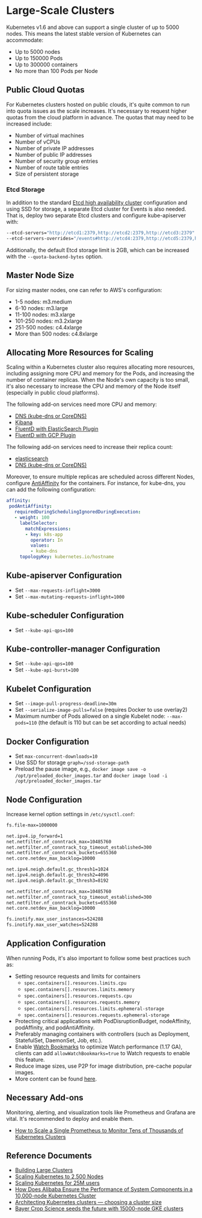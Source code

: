# Large-Scale Clusters

Kubernetes v1.6 and above can support a single cluster of up to 5000 nodes. This means the latest stable version of Kubernetes can accommodate:

* Up to 5000 nodes
* Up to 150000 Pods
* Up to 300000 containers
* No more than 100 Pods per Node

## Public Cloud Quotas

For Kubernetes clusters hosted on public clouds, it's quite common to run into quota issues as the scale increases. It's necessary to request higher quotas from the cloud platform in advance. The quotas that may need to be increased include:

* Number of virtual machines
* Number of vCPUs
* Number of private IP addresses
* Number of public IP addresses
* Number of security group entries
* Number of route table entries
* Size of persistent storage

### Etcd Storage

In addition to the standard [Etcd high availability cluster](https://coreos.com/etcd/docs/3.2.15/op-guide/clustering.html) configuration and using SSD for storage, a separate Etcd cluster for Events is also needed. That is, deploy two separate Etcd clusters and configure kube-apiserver with:

```bash
--etcd-servers="http://etcd1:2379,http://etcd2:2379,http://etcd3:2379" \
--etcd-servers-overrides="/events#http://etcd4:2379,http://etcd5:2379,http://etcd6:2379"
```

Additionally, the default Etcd storage limit is 2GB, which can be increased with the `--quota-backend-bytes` option.

## Master Node Size

For sizing master nodes, one can refer to AWS's configuration:

* 1-5 nodes: m3.medium
* 6-10 nodes: m3.large
* 11-100 nodes: m3.xlarge
* 101-250 nodes: m3.2xlarge
* 251-500 nodes: c4.4xlarge
* More than 500 nodes: c4.8xlarge

## Allocating More Resources for Scaling

Scaling within a Kubernetes cluster also requires allocating more resources, including assigning more CPU and memory for the Pods, and increasing the number of container replicas. When the Node's own capacity is too small, it's also necessary to increase the CPU and memory of the Node itself (especially in public cloud platforms).

The following add-on services need more CPU and memory:

* [DNS (kube-dns or CoreDNS)](https://github.com/kubernetes/kubernetes/tree/master/cluster/addons/dns)
* [Kibana](http://releases.k8s.io/master/cluster/addons/fluentd-elasticsearch/kibana-deployment.yaml)
* [FluentD with ElasticSearch Plugin](http://releases.k8s.io/master/cluster/addons/fluentd-elasticsearch/fluentd-es-ds.yaml)
* [FluentD with GCP Plugin](http://releases.k8s.io/master/cluster/addons/fluentd-gcp/fluentd-gcp-ds.yaml)

The following add-on services need to increase their replica count:

* [elasticsearch](http://releases.k8s.io/master/cluster/addons/fluentd-elasticsearch/es-statefulset.yaml)
* [DNS (kube-dns or CoreDNS)](https://github.com/kubernetes/kubernetes/tree/master/cluster/addons/dns)

Moreover, to ensure multiple replicas are scheduled across different Nodes, configure [AntiAffinity](https://kubernetes.io/docs/concepts/configuration/assign-pod-node/#affinity-and-anti-affinity) for the containers. For instance, for kube-dns, you can add the following configuration:

```yaml
affinity:
 podAntiAffinity:
   requiredDuringSchedulingIgnoredDuringExecution:
   - weight: 100
     labelSelector:
       matchExpressions:
       - key: k8s-app
         operator: In
         values:
         - kube-dns
     topologyKey: kubernetes.io/hostname
```

## Kube-apiserver Configuration

* Set `--max-requests-inflight=3000`
* Set `--max-mutating-requests-inflight=1000`

## Kube-scheduler Configuration

* Set `--kube-api-qps=100`

## Kube-controller-manager Configuration

* Set `--kube-api-qps=100`
* Set `--kube-api-burst=100`

## Kubelet Configuration

* Set `--image-pull-progress-deadline=30m`
* Set `--serialize-image-pulls=false` (requires Docker to use overlay2)
* Maximum number of Pods allowed on a single Kubelet node: `--max-pods=110` (the default is 110 but can be set according to actual needs)

## Docker Configuration

* Set `max-concurrent-downloads=10`
* Use SSD for storage `graph=/ssd-storage-path`
* Preload the pause image, e.g., `docker image save -o /opt/preloaded_docker_images.tar` and `docker image load -i /opt/preloaded_docker_images.tar`

## Node Configuration

Increase kernel option settings in `/etc/sysctl.conf`:

```bash
fs.file-max=1000000

net.ipv4.ip_forward=1
net.netfilter.nf_conntrack_max=10485760
net.netfilter.nf_conntrack_tcp_timeout_established=300
net.netfilter.nf_conntrack_buckets=655360
net.core.netdev_max_backlog=10000

net.ipv4.neigh.default.gc_thresh1=1024
net.ipv4.neigh.default.gc_thresh2=4096
net.ipv4.neigh.default.gc_thresh3=8192

net.netfilter.nf_conntrack_max=10485760
net.netfilter.nf_conntrack_tcp_timeout_established=300
net.netfilter.nf_conntrack_buckets=655360
net.core.netdev_max_backlog=10000

fs.inotify.max_user_instances=524288
fs.inotify.max_user_watches=524288
```

## Application Configuration

When running Pods, it's also important to follow some best practices such as:

* Setting resource requests and limits for containers
  * `spec.containers[].resources.limits.cpu`
  * `spec.containers[].resources.limits.memory`
  * `spec.containers[].resources.requests.cpu`
  * `spec.containers[].resources.requests.memory`
  * `spec.containers[].resources.limits.ephemeral-storage`
  * `spec.containers[].resources.requests.ephemeral-storage`
* Protecting critical applications with PodDisruptionBudget, nodeAffinity, podAffinity, and podAntiAffinity.
* Preferably managing containers with controllers (such as Deployment, StatefulSet, DaemonSet, Job, etc.).
* Enable [Watch Bookmarks](https://kubernetes.io/docs/reference/using-api/api-concepts/#watch-bookmarks) to optimize Watch performance (1.17 GA), clients can add `allowWatchBookmarks=true` to Watch requests to enable this feature.
* Reduce image sizes, use P2P for image distribution, pre-cache popular images.
* More content can be found [here](../setup/kubernetes-configuration-best-practice.md).

## Necessary Add-ons

Monitoring, alerting, and visualization tools like Prometheus and Grafana are vital. It's recommended to deploy and enable them.

* [How to Scale a Single Prometheus to Monitor Tens of Thousands of Kubernetes Clusters](https://mp.weixin.qq.com/s/DBJ0F3g2Y5EhS02D7k2n5w)

## Reference Documents

* [Building Large Clusters](https://kubernetes.io/docs/setup/best-practices/cluster-large/)
* [Scaling Kubernetes to 2,500 Nodes](https://blog.openai.com/scaling-kubernetes-to-2500-nodes/)
* [Scaling Kubernetes for 25M users](https://medium.com/@brendanrius/scaling-kubernetes-for-25m-users-a7937e3536a0)
* [How Does Alibaba Ensure the Performance of System Components in a 10,000-node Kubernetes Cluster](https://www.alibabacloud.com/blog/how-does-alibaba-ensure-the-performance-of-system-components-in-a-10000-node-kubernetes-cluster_595469)
* [Architecting Kubernetes clusters — choosing a cluster size](https://itnext.io/architecting-kubernetes-clusters-choosing-a-cluster-size-92f6feaa2908)
* [Bayer Crop Science seeds the future with 15000-node GKE clusters](https://cloud.google.com/blog/products/containers-kubernetes/google-kubernetes-engine-clusters-can-have-up-to-15000-nodes)